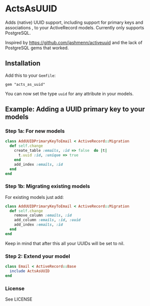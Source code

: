 # ActsAsUUID

Adds (native) UUID support, including support for primary keys and associations , to your ActiveRecord models. Currently only supports PostgreSQL.

Inspired by https://github.com/jashmenn/activeuuid and the lack of PostgreSQL gems that worked.

## Installation

Add this to your `Gemfile`:

`gem "acts_as_uuid"`

You can now set the type `uuid` for any attribute in your models.

## Example: Adding a UUID primary key to your models

### Step 1a: For new models

```ruby
class AddUUIDPrimaryKeyToEmail < ActiveRecord::Migration
  def self.change
    create_table :emails, :id => false  do |t|
      t.uuid :id, :unique => true
    end
    add_index :emails, :id
  end
end
```

### Step 1b: Migrating existing models

For existing models just add:

```ruby
class AddUUIDPrimaryKeyToEmail < ActiveRecord::Migration
  def self.change
    remove_column :emails, :id
    add_column :emails, :id, :uuid
    add_index :emails, :id
  end
end
```
Keep in mind that after this all your UUIDs will be set to nil.

### Step 2: Extend your model

```ruby
class Email < ActiveRecord::Base
  include ActsAsUUID
end
```

### License

See LICENSE